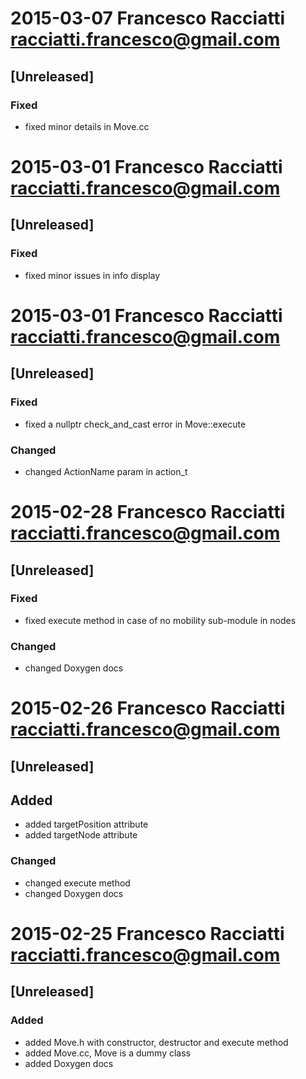 # 2015-03-07  Francesco Racciatti  <racciatti.francesco@gmail.com>
## [Unreleased]
### Fixed
- fixed  minor details in Move.cc


# 2015-03-01  Francesco Racciatti  <racciatti.francesco@gmail.com>
## [Unreleased]
### Fixed
- fixed minor issues in info display


# 2015-03-01  Francesco Racciatti  <racciatti.francesco@gmail.com>
## [Unreleased]
### Fixed
- fixed a nullptr check_and_cast error in Move::execute
### Changed
- changed ActionName param in action_t


# 2015-02-28  Francesco Racciatti  <racciatti.francesco@gmail.com>
## [Unreleased]
### Fixed
- fixed execute method in case of no mobility sub-module in nodes
### Changed
- changed Doxygen docs


# 2015-02-26  Francesco Racciatti  <racciatti.francesco@gmail.com>
## [Unreleased]
## Added
- added targetPosition attribute
- added targetNode attribute
### Changed
- changed execute method
- changed Doxygen docs


# 2015-02-25  Francesco Racciatti  <racciatti.francesco@gmail.com>
## [Unreleased]
### Added
- added Move.h with constructor, destructor and execute method
- added Move.cc, Move is a dummy class
- added Doxygen docs
